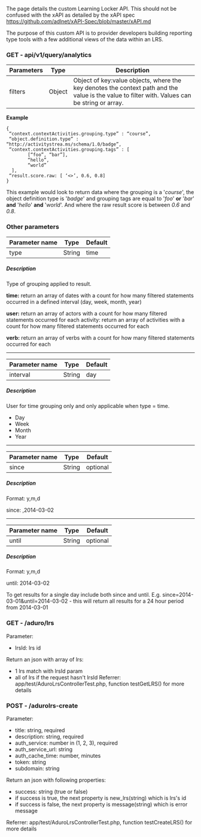 The page details the custom Learning Locker API. This should not be confused with the xAPI as detailed by the xAPI spec https://github.com/adlnet/xAPI-Spec/blob/master/xAPI.md

The purpose of this custom API is to provider developers building reporting type tools with a few additional views of the data within an LRS.

### GET - api/v1/query/analytics

Parameters | Type | Description
----|------|----
filters | Object  | Object of key:value objects, where the key denotes the context path and the value is the value to filter with. Values can be string or array.

**Example**
```
{
 “context.contextActivities.grouping.type” : “course”,
 “object.definition.type” : “http://activitystrea.ms/schema/1.0/badge”,
 “context.contextActivities.grouping.tags” : [
        [“foo”, “bar”], 
        “hello”,
        “world”
  ],
 “result.score.raw: [ ‘<>’, 0.6, 0.8]
}
```

This example would look to return data where the grouping is a '_course_', the object definition type is '_badge_' and grouping tags are equal to '_foo_' **or** '_bar_' **and** '_hello_' **and** '_world_'. And where the raw result score is between _0.6_ and _0.8_.

### Other parameters

Parameter name | Type | Default
----|------|----
type | String  | time 

##### Description

Type of grouping applied to result.

**time:** return an array of dates with a count for how many filtered statements occurred in a defined interval  (day, week, month, year)

**user:** return an array of actors with a count for how many filtered statements occurred for each activity: return an array of activities with a count for how many filtered statements occurred for each 

**verb:** return an array of verbs with a count for how many filtered statements occurred for each

***

Parameter name | Type | Default
----|------|----
interval | String  | day 

##### Description

User for time grouping only and only applicable when type = time.
* Day
* Week
* Month
* Year

***

Parameter name | Type | Default
----|------|----
since | String  | optional 

##### Description

Format: y,m,d

since: ,2014-03-02

***

Parameter name | Type | Default
----|------|----
until | String  | optional 

##### Description

Format: y,m,d

until: 2014-03-02

To get results for a single day include both since and until. E.g. 
since=2014-03-01&until=2014-03-02 - this will return all results for a 24 hour period from 2014-03-01

### GET - /aduro/lrs
Parameter:
- lrsId: lrs id

Return an json with array of lrs:
- 1 lrs match with lrsId param
- all of lrs if the request hasn't lrsId
Referrer: app/test/AduroLrsControllerTest.php, function testGetLRS() for more details

### POST - /adurolrs-create
Parameter:
- title: string, required
- description: string, required
- auth_service: number in (1, 2, 3), required
- auth_service_url: string
- auth_cache_time: number, minutes
- token: string
- subdomain: string

Return an json with following properties:
- success: string (true or false)
- if success is true, the next property is new_lrs(string) which is lrs's id
- if success is false, the next property is message(string) which is error message

Referrer: app/test/AduroLrsControllerTest.php, function testCreateLRS() for more details
